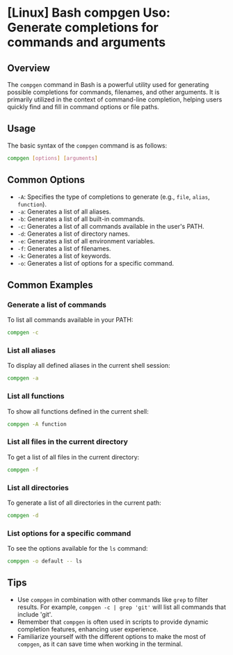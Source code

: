 # [Linux] Bash compgen Uso: Generate completions for commands and arguments

## Overview
The `compgen` command in Bash is a powerful utility used for generating possible completions for commands, filenames, and other arguments. It is primarily utilized in the context of command-line completion, helping users quickly find and fill in command options or file paths.

## Usage
The basic syntax of the `compgen` command is as follows:

```bash
compgen [options] [arguments]
```

## Common Options
- `-A`: Specifies the type of completions to generate (e.g., `file`, `alias`, `function`).
- `-a`: Generates a list of all aliases.
- `-b`: Generates a list of all built-in commands.
- `-c`: Generates a list of all commands available in the user's PATH.
- `-d`: Generates a list of directory names.
- `-e`: Generates a list of all environment variables.
- `-f`: Generates a list of filenames.
- `-k`: Generates a list of keywords.
- `-o`: Generates a list of options for a specific command.

## Common Examples

### Generate a list of commands
To list all commands available in your PATH:
```bash
compgen -c
```

### List all aliases
To display all defined aliases in the current shell session:
```bash
compgen -a
```

### List all functions
To show all functions defined in the current shell:
```bash
compgen -A function
```

### List all files in the current directory
To get a list of all files in the current directory:
```bash
compgen -f
```

### List all directories
To generate a list of all directories in the current path:
```bash
compgen -d
```

### List options for a specific command
To see the options available for the `ls` command:
```bash
compgen -o default -- ls
```

## Tips
- Use `compgen` in combination with other commands like `grep` to filter results. For example, `compgen -c | grep 'git'` will list all commands that include 'git'.
- Remember that `compgen` is often used in scripts to provide dynamic completion features, enhancing user experience.
- Familiarize yourself with the different options to make the most of `compgen`, as it can save time when working in the terminal.